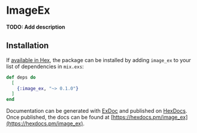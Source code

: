 # ImageEx

**TODO: Add description**

## Installation

If [available in Hex](https://hex.pm/docs/publish), the package can be installed
by adding `image_ex` to your list of dependencies in `mix.exs`:

```elixir
def deps do
  [
    {:image_ex, "~> 0.1.0"}
  ]
end
```

Documentation can be generated with [ExDoc](https://github.com/elixir-lang/ex_doc)
and published on [HexDocs](https://hexdocs.pm). Once published, the docs can
be found at [https://hexdocs.pm/image_ex](https://hexdocs.pm/image_ex).

